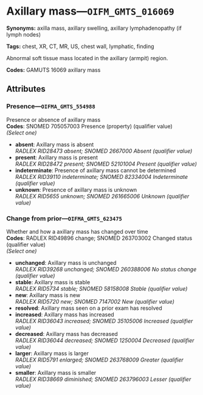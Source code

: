 # Axillary mass—`OIFM_GMTS_016069`

**Synonyms:** axilla mass, axillary swelling, axillary lymphadenopathy (if lymph nodes)

**Tags:** chest, XR, CT, MR, US, chest wall, lymphatic, finding

Abnormal soft tissue mass located in the axillary (armpit) region.

**Codes:** GAMUTS 16069 axillary mass

## Attributes

### Presence—`OIFMA_GMTS_554988`

Presence or absence of axillary mass  
**Codes**: SNOMED 705057003 Presence (property) (qualifier value)  
*(Select one)*

- **absent**: Axillary mass is absent  
_RADLEX RID28473 absent; SNOMED 2667000 Absent (qualifier value)_
- **present**: Axillary mass is present  
_RADLEX RID28472 present; SNOMED 52101004 Present (qualifier value)_
- **indeterminate**: Presence of axillary mass cannot be determined  
_RADLEX RID39110 indeterminate; SNOMED 82334004 Indeterminate (qualifier value)_
- **unknown**: Presence of axillary mass is unknown  
_RADLEX RID5655 unknown; SNOMED 261665006 Unknown (qualifier value)_

### Change from prior—`OIFMA_GMTS_623475`

Whether and how a axillary mass has changed over time  
**Codes**: RADLEX RID49896 change; SNOMED 263703002 Changed status (qualifier value)  
*(Select one)*

- **unchanged**: Axillary mass is unchanged  
_RADLEX RID39268 unchanged; SNOMED 260388006 No status change (qualifier value)_
- **stable**: Axillary mass is stable  
_RADLEX RID5734 stable; SNOMED 58158008 Stable (qualifier value)_
- **new**: Axillary mass is new  
_RADLEX RID5720 new; SNOMED 7147002 New (qualifier value)_
- **resolved**: Axillary mass seen on a prior exam has resolved  
- **increased**: Axillary mass has increased  
_RADLEX RID36043 increased; SNOMED 35105006 Increased (qualifier value)_
- **decreased**: Axillary mass has decreased  
_RADLEX RID36044 decreased; SNOMED 1250004 Decreased (qualifier value)_
- **larger**: Axillary mass is larger  
_RADLEX RID5791 enlarged; SNOMED 263768009 Greater (qualifier value)_
- **smaller**: Axillary mass is smaller  
_RADLEX RID38669 diminished; SNOMED 263796003 Lesser (qualifier value)_